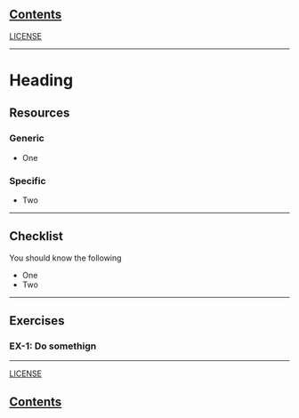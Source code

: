 <link rel='stylesheet' href='assets/css/main.css'/>

## [Contents](contents.md)

[LICENSE](LICENSE.md)

---
# Heading

## Resources
### Generic
* One

### Specific
* Two

---

## Checklist
You should know the following
* One
* Two

---

## Exercises

### EX-1: Do somethign

---

[LICENSE](LICENSE.md)

## [Contents](contents.md)
